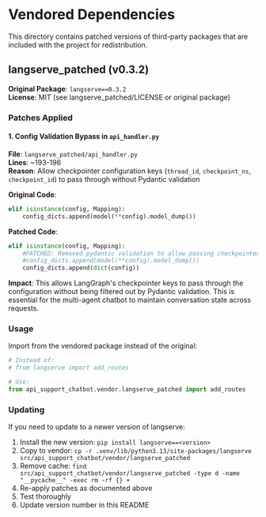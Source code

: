 # Vendored Dependencies

This directory contains patched versions of third-party packages that are included with the project for redistribution.

## langserve_patched (v0.3.2)

**Original Package**: `langserve==0.3.2`  
**License**: MIT (see langserve_patched/LICENSE or original package)

### Patches Applied

#### 1. Config Validation Bypass in `api_handler.py`

**File**: `langserve_patched/api_handler.py`  
**Lines**: ~193-196  
**Reason**: Allow checkpointer configuration keys (`thread_id`, `checkpoint_ns`, `checkpoint_id`) to pass through without Pydantic validation

**Original Code**:
```python
elif isinstance(config, Mapping):
    config_dicts.append(model(**config).model_dump())
```

**Patched Code**:
```python
elif isinstance(config, Mapping):
    #PATCHED: Removed pydantic validation to allow passing checkpointer keys
    #config_dicts.append(model(**config).model_dump())
    config_dicts.append(dict(config))
```

**Impact**: This allows LangGraph's checkpointer keys to pass through the configuration without being filtered out by Pydantic validation. This is essential for the multi-agent chatbot to maintain conversation state across requests.

### Usage

Import from the vendored package instead of the original:

```python
# Instead of:
# from langserve import add_routes

# Use:
from api_support_chatbot.vendor.langserve_patched import add_routes
```

### Updating

If you need to update to a newer version of langserve:

1. Install the new version: `pip install langserve==<version>`
2. Copy to vendor: `cp -r .venv/lib/python3.13/site-packages/langserve src/api_support_chatbot/vendor/langserve_patched`
3. Remove cache: `find src/api_support_chatbot/vendor/langserve_patched -type d -name "__pycache__" -exec rm -rf {} +`
4. Re-apply patches as documented above
5. Test thoroughly
6. Update version number in this README
